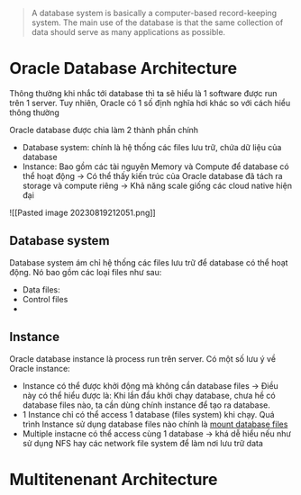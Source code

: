 > A database system is basically a computer-based record-keeping system. The main use of the database is that the same collection of data should serve as many applications as possible.

# Oracle Database Architecture

Thông thường khi nhắc tới database thì ta sẽ hiểu là 1 software được run trên 1 server. Tuy nhiên, Oracle có 1 số định nghĩa hơi khác so với cách hiểu thông thường

Oracle database được chia làm 2 thành phần chính
- Database system: chính là hệ thống các files lưu trữ, chứa dữ liệu của database
- Instance: Bao gồm các tài nguyên Memory và Compute để database có thể hoạt động
-> Có thể thấy kiến trúc của Oracle database đã tách ra storage và compute riêng -> Khả năng scale giống các cloud native hiện đại

![[Pasted image 20230819212051.png]]

## Database system

Database system ám chỉ hệ thống các files lưu trữ để database có thể hoạt động. Nó bao gồm các loại files như sau:
- Data files:
- Control files
- 
## Instance

Oracle database instance là process run trên server.
Có một số lưu ý về Oracle instance:
- Instance có thể được khởi động mà không cần database files -> Điều này có thể hiểu được là: Khi lần đầu khởi chạy database, chưa hề có database files nào, ta cần dùng chính instance để tạo ra database.
- 1 Instance chỉ có thể access 1 database (files system) khi chạy. Quá trình Instance sử dụng database files nào chính là <u>mount database files</u>
- Multiple instacne có thể access cùng 1 database -> khá dễ hiểu nếu như sử dụng NFS hay các network file system để làm nơi lưu trữ data


# Multitenenant Architecture
